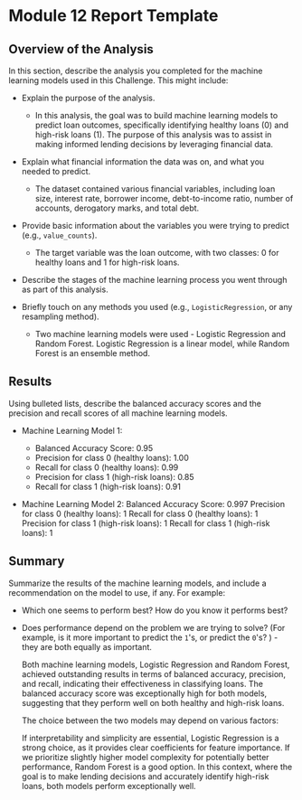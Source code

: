 # Module 12 Report Template

## Overview of the Analysis

In this section, describe the analysis you completed for the machine learning models used in this Challenge. This might include:

* Explain the purpose of the analysis.
    - In this analysis, the goal was to build machine learning models to predict loan outcomes, specifically identifying healthy loans (0) and high-risk loans (1). The purpose of this analysis was to assist in making informed lending decisions by leveraging financial data.
    
* Explain what financial information the data was on, and what you needed to predict.
    - The dataset contained various financial variables, including loan size, interest rate, borrower income, debt-to-income ratio, number of accounts, derogatory marks, and total debt. 
    
* Provide basic information about the variables you were trying to predict (e.g., `value_counts`).
    - The target variable was the loan outcome, with two classes: 0 for healthy loans and 1 for high-risk loans.

* Describe the stages of the machine learning process you went through as part of this analysis.
* Briefly touch on any methods you used (e.g., `LogisticRegression`, or any resampling method).
    - Two machine learning models were used - Logistic Regression and Random Forest. Logistic Regression is a linear model, while Random Forest is an ensemble method.

## Results

Using bulleted lists, describe the balanced accuracy scores and the precision and recall scores of all machine learning models.

* Machine Learning Model 1:
  * Balanced Accuracy Score: 0.95
  * Precision for class 0 (healthy loans): 1.00
  * Recall for class 0 (healthy loans): 0.99
  * Precision for class 1 (high-risk loans): 0.85
  * Recall for class 1 (high-risk loans): 0.91



* Machine Learning Model 2:
    Balanced Accuracy Score: 0.997
    Precision for class 0 (healthy loans): 1
    Recall for class 0 (healthy loans): 1
    Precision for class 1 (high-risk loans): 1
    Recall for class 1 (high-risk loans): 1

## Summary

Summarize the results of the machine learning models, and include a recommendation on the model to use, if any. For example:
* Which one seems to perform best? How do you know it performs best?
* Does performance depend on the problem we are trying to solve? (For example, is it more important to predict the `1`'s, or predict the `0`'s? ) - they are both equally as important.

    Both machine learning models, Logistic Regression and Random Forest, achieved outstanding results in terms of balanced accuracy, precision, and recall, indicating their effectiveness in classifying loans. The balanced accuracy score was exceptionally high for both models, suggesting that they perform well on both healthy and high-risk loans.

    The choice between the two models may depend on various factors:

    If interpretability and simplicity are essential, Logistic Regression is a strong choice, as it provides clear coefficients for feature importance.
    If we prioritize slightly higher model complexity for potentially better performance, Random Forest is a good option.
    In this context, where the goal is to make lending decisions and accurately identify high-risk loans, both models perform exceptionally well. 